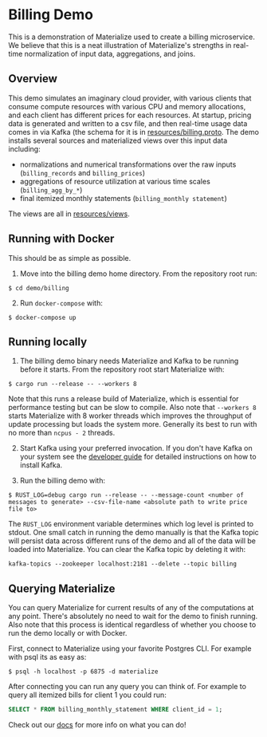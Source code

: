 # Billing Demo

This is a demonstration of Materialize used to create a billing microservice.
We believe that this is a neat illustration of Materialize's strengths in
real-time normalization of input data, aggregations, and joins.

## Overview

This demo simulates an imaginary cloud provider, with various clients that
consume compute resources with various CPU and memory allocations, and
each client has different prices for each resources. At startup, pricing data is
generated and written to a csv file, and then real-time usage data comes in via Kafka
(the schema for it is in [resources/billing.proto](resources/billing.proto). The
demo installs several sources and materialized views over this input data including:

* normalizations and numerical transformations over the raw inputs (`billing_records` and `billing_prices`)
* aggregations of resource utilization at various time scales (`billing_agg_by_*`)
* final itemized monthly statements (`billing_monthly statement`)

The views are all in [resources/views](resources/views).

## Running with Docker

This should be as simple as possible.

1. Move into the billing demo home directory. From the repository root run:

```shell session
$ cd demo/billing
```

2. Run `docker-compose` with:

```shell session
$ docker-compose up
```

## Running locally

1. The billing demo binary needs Materialize and Kafka to be running before it starts.
From the repository root start Materialize with:

```shell session
$ cargo run --release -- --workers 8
```

Note that this runs a release build of Materialize, which is essential for performance
testing but can be slow to compile. Also note that `--workers 8` starts Materialize with
8 worker threads which improves the throughput of update processing but loads the system
more. Generally its best to run with no more than `ncpus - 2` threads.

2. Start Kafka using your preferred invocation. If you don't have Kafka on your system
see the [developer guide](../../doc/developer/develop.md) for detailed instructions
on how to install Kafka.

3. Run the billing demo with:

```shell session
$ RUST_LOG=debug cargo run --release -- --message-count <number of messages to generate> --csv-file-name <absolute path to write price file to>
```

The `RUST_LOG` environment variable determines which log level is printed to stdout.
One small catch in running the demo manually is that the Kafka topic will persist data
across different runs of the demo and all of the data will be loaded into Materialize.
You can clear the Kafka topic by deleting it with:

```shell session
kafka-topics --zookeeper localhost:2181 --delete --topic billing
```

## Querying Materialize

You can query Materialize for current results of any of the computations at any point.
There's absolutely no need to wait for the demo to finish running. Also note that this
process is identical regardless of whether you choose to run the demo locally or with Docker.

First, connect to Materialize using your favorite Postgres CLI. For example with psql its as easy as:

```shell session
$ psql -h localhost -p 6875 -d materialize
```

After connecting you can run any query you can think of. For example to query all itemized bills
for client 1 you could run:

```sql
SELECT * FROM billing_monthly_statement WHERE client_id = 1;
```

Check out our [docs](https://materialize.io/docs/) for more info on what you can do!
